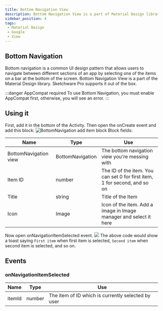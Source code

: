 ```yaml
---
title: Bottom Navigation View
description: Bottom Navigation View is a part of Material Design library. Sketchware Pro supports it out of the box.
sidebar_position: 4
tags:
 - Material Design
 - Google 
 - View
---
```


## Bottom Navigation 
Bottom navigation is a common UI design pattern that allows users to navigate between different sections of an app by selecting one of the items on a bar at the bottom of the screen.
Bottom Navigation View is a part of the Material Design library. Sketchware Pro supports it out of the box.

:::danger AppCompat required
To use Bottom Navigation, you must enable AppCompat first, otherwise, you will see an error.
:::

## Using it
First, add it in the bottom of the Activity.
Then open the onCreate event and add this block:
![BottomNavigation add item block](img/add_item.jpg)
Block fields:

  | Name | Type | Use |
  | ---- | ---- | --- |
  | BottomNavigation view | BottomNavigation | The bottom navigation view you're messing with |
  | Item ID | number | The ID of the item. You can set 0 for first item, 1 for second, and so on
  | Title | string | Title of the Item |
  | Icon | Image | Icon of the item. Add a image in Image manager and select it here |
  

Now open onNavigationItemSelected event. 
![](img/onNavigationItemSelected.jpg)
The above code would show a toast saying `First item` when first item is selected, `Second item` when second item is selected, and so on.
## Events
### onNavigationItemSelected

  | Name | Type | Use |
  | ---- | ---- | --- |
  | itemId | number | The item of ID which is currently selected by user |
